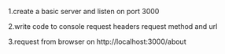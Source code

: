 1.create a basic server and listen on port 3000

2.write code to console
request headers
request method and url

3.request from browser on http://localhost:3000/about